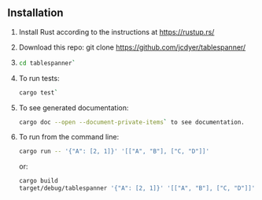 ## Installation 

1.  Install Rust according to the instructions at https://rustup.rs/
2.  Download this repo: git clone https://github.com/jcdyer/tablespanner/
3.  ```bash
    cd tablespanner`
    ```
4.  To run tests:
    ```bash
    cargo test`
    ```
5.  To see generated documentation:
    ```bash
    cargo doc --open --document-private-items` to see documentation.
    ```
6.  To run from the command line:
    ```bash
    cargo run -- '{"A": [2, 1]}' '[["A", "B"], ["C, "D"]]'
    ```

    or:

    ```bash
    cargo build
    target/debug/tablespanner '{"A": [2, 1]}' '[["A", "B"], ["C, "D"]]'
    ```
